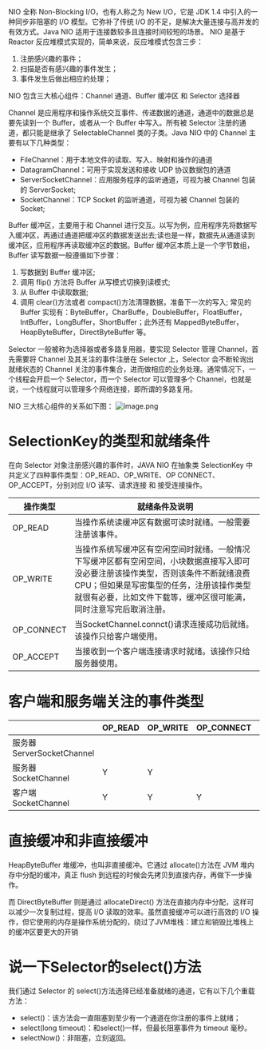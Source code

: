 NIO 全称 Non-Blocking I/O，也有人称之为 New I/O，它是 JDK 1.4 中引入的一种同步非阻塞的 I/O 模型。它弥补了传统 I/O 的不足，是解决大量连接与高并发的有效方式。Java NIO 适用于连接数较多且连接时间较短的场景。
NIO 是基于 Reactor 反应堆模式实现的，简单来说，反应堆模式包含三步：
1. 注册感兴趣的事件；
2. 扫描是否有感兴趣的事件发生；
3. 事件发生后做出相应的处理；

NIO 包含三大核心组件：Channel 通道、Buffer 缓冲区 和 Selector 选择器

Channel 是应用程序和操作系统交互事件、传递数据的通道，通道中的数据总是要先读到一个 Buffer，或者从一个 Buffer 中写入。所有被 Selector 注册的通道，都只能是继承了 SelectableChannel 类的子类。Java NIO 中的 Channel 主要有以下几种类型：
- FileChannel：用于本地文件的读取、写入、映射和操作的通道
- DatagramChannel：可用于实现发送和接收 UDP 协议数据包的通道
- ServerSocketChannel：应用服务程序的监听通道，可视为被 Channel 包装的 ServerSocket;
- SocketChannel：TCP Socket 的监听通道，可视为被 Channel 包装的 Socket;

Buffer 缓冲区，主要用于和 Channel 进行交互。以写为例，应用程序先将数据写入缓冲区，再通过通道把缓冲区的数据发送出去;读也是一样，数据先从通道读到缓冲区，应用程序再读取缓冲区的数据。Buffer 缓冲区本质上是一个字节数组，Buffer 读写数据一般遵循如下步骤：
1. 写数据到 Buffer 缓冲区;
2. 调用 flip() 方法将 Buffer 从写模式切换到读模式;
3. 从 Buffer 中读取数据;
4. 调用 clear()方法或者 compact()方法清理数据，准备下一次的写入;
常见的 Buffer 实现有：ByteBuffer，CharBuffe，DoubleBuffer，FloatBuffer，IntBuffer，LongBuffer，ShortBuffer；此外还有 MappedByteBuffer，HeapByteBuffer，DirectByteBuffer 等。

Selector 一般被称为选择器或者多路复用器，要实现 Selector 管理 Channel，首先需要将 Channel 及其关注的事件注册在 Selector 上，Selector 会不断轮询出就绪状态的 Channel 关注的事件集合，进而做相应的业务处理。通常情况下，一个线程会开启一个 Selector，而一个 Selector 可以管理多个 Channel，也就是说，一个线程就可以管理多个网络连接，即所谓的多路复用。

NIO 三大核心组件的关系如下图：
![image.png](https://gitee.com/ycfan/images/raw/master/img/20240120162207.png)
# SelectionKey的类型和就绪条件
在向 Selector 对象注册感兴趣的事件时，JAVA NIO 在抽象类 SelectionKey 中共定义了四种事件类型：OP_READ、OP_WRITE、OP CONNECT、OP_ACCEPT，分别对应 I/O 读写、请求连接 和 接受连接操作。

| 操作类型 | 就绪条件及说明 |
| ---- | ---- |
| OP_READ | 当操作系统读缓冲区有数据可读时就绪。一般需要注册该事件。 |
| OP_WRITE | 当操作系统写缓冲区有空闲空间时就绪。一般情况下写缓冲区都有空闲空间，小块数据直接写入即可没必要注册该操作类型，否则该条件不断就绪浪费CPU；但如果是写密集型的任务，注册该操作类型就很有必要，比如文件下载等，缓冲区很可能满，同时注意写完后取消注册。 |
| OP_CONNECT | 当SocketChannel.connct()请求连接成功后就绪。该操作只给客户端使用。 |
| OP_ACCEPT | 当接收到一个客户端连接请求时就绪。该操作只给服务器使用。 |
# 客户端和服务端关注的事件类型
|  | OP_READ | OP_WRITE | OP_CONNECT | OP_ACCEPT |
| ---- | ---- | ---- | ---- | ---- |
| 服务器 ServerSocketChannel |  |  |  | Y |
| 服务器 SocketChannel | Y | Y |  |  |
| 客户端 SocketChannel | Y | Y | Y |  |
# 直接缓冲和非直接缓冲
HeapByteBuffer 堆缓冲，也叫非直接缓冲。它通过 allocate()方法在 JVM 堆内存中分配的缓冲，真正 flush 到远程的时候会先拷贝到直接内存，再做下一步操作。

而 DirectByteBuffer 则是通过 allocateDirect() 方法在直接内存中分配，这样可以减少一次复制过程，提高 I/O 读取的效率。虽然直接缓冲可以进行高效的 I/O 操作，但它使用的内存是操作系统分配的，绕过了JVM堆栈：建立和销毁比堆栈上的缓冲区要更大的开销

# 说一下Selector的select()方法
我们通过 Selector 的 select()方法选择已经准备就绪的通道，它有以下几个重载方法：
- select()：该方法会一直阻塞到至少有一个通道在你注册的事件上就绪；
- select(long timeout)：和select()一样，但最长阻塞事件为 timeout 毫秒。
- selectNow()：非阻塞，立刻返回。
